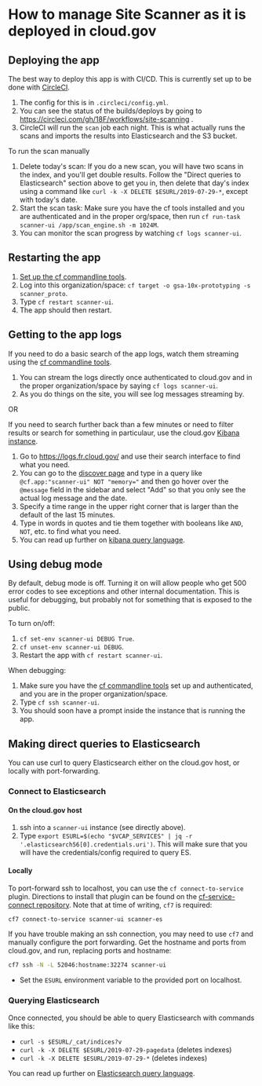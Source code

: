 # How to manage Site Scanner as it is deployed in cloud.gov

## Deploying the app

The best way to deploy this app is with CI/CD.  This is currently set up to be done with [CircleCI](https://circleci.com/gh/18F/workflows/site-scanning).

1. The config for this is in `.circleci/config.yml`.
2. You can see the status of the builds/deploys by going to https://circleci.com/gh/18F/workflows/site-scanning .
3. CircleCI will run the `scan` job each night. This is what actually runs the scans and imports the results into Elasticsearch and the S3 bucket.

To run the scan manually
1. Delete today's scan:  If you do a new scan, you will have two scans in the index, and you'll
  get double results.  Follow the "Direct queries to Elasticsearch" section above to get
  you in, then delete that day's index using a command like `curl -k -X DELETE $ESURL/2019-07-29-*`,
  except with today's date.
2. Start the scan task:  Make sure you have the cf tools installed and you are authenticated
  and in the proper org/space, then run `cf run-task scanner-ui /app/scan_engine.sh -m 1024M`.
3. You can monitor the scan progress by watching `cf logs scanner-ui`.

## Restarting the app

1. [Set up the cf commandline tools](https://cloud.gov/docs/getting-started/setup/#set-up-the-command-line).
2. Log into this organization/space: `cf target -o gsa-10x-prototyping -s scanner_proto`.
3. Type `cf restart scanner-ui`.
4. The app should then restart.

## Getting to the app logs

If you need to do a basic search of the app logs, watch them streaming using the
[cf commandline tools](https://cloud.gov/docs/getting-started/setup/#set-up-the-command-line).

1. You can stream the logs directly once authenticated to cloud.gov and in the proper organization/space by saying `cf logs scanner-ui`.
2. As you do things on the site, you will see log messages streaming by.

OR

If you need to search further back than a few minutes or need to filter results or search for something in particulaur, use the cloud.gov [Kibana instance](https://logs.fr.cloud.gov/).

1. Go to https://logs.fr.cloud.gov/ and use their search interface to find what you need.
2. You can go to the [discover page](https://logs.fr.cloud.gov/app/kibana#/discover) and type in a query like `@cf.app:"scanner-ui" NOT "memory="` and then go hover over the `@message` field in the sidebar and select "Add" so that you only see the actual log message and the date.
3. Specify a time range in the upper right corner that is larger than the default of the last 15 minutes.
4. Type in words in quotes and tie them together with booleans like `AND`, `NOT`, etc. to find what you need.
5. You can read up further on [kibana query language](https://www.elastic.co/guide/en/elasticsearch/reference/6.8/query-dsl-query-string-query.html#query-string-syntax).

## Using debug mode

By default, debug mode is off.  Turning it on will allow people who get 500 error codes to see exceptions and other internal documentation. This is useful for debugging, but probably not for something that is exposed to the
public.

To turn on/off:
1. `cf set-env scanner-ui DEBUG True`.
2. `cf unset-env scanner-ui DEBUG`.
3. Restart the app with `cf restart scanner-ui`.

When debugging:
1. Make sure you have the [cf commandline tools](https://cloud.gov/docs/getting-started/setup/#set-up-the-command-line)
set up and authenticated, and you are in the proper organization/space.
2. Type `cf ssh scanner-ui`.
3. You should soon have a prompt inside the instance that is running the app.

## Making direct queries to Elasticsearch

You can use curl to query Elasticsearch either on the cloud.gov host, or locally with port-forwarding.

### Connect to Elasticsearch

#### On the cloud.gov host

1. ssh into a `scanner-ui` instance (see directly above).
2. Type `export ESURL=$(echo "$VCAP_SERVICES" | jq -r '.elasticsearch56[0].credentials.uri')`. This will make sure that you will have the credentials/config required to query ES.

#### Locally

To port-forward ssh to localhost, you can use the `cf connect-to-service` plugin. Directions to install that plugin can be found on the [cf-service-connect repository](https://github.com/cloud-gov/cf-service-connect#local-installation). Note that at time of writing, `cf7` is required:

```bash
cf7 connect-to-service scanner-ui scanner-es
```

If you have trouble making an ssh connection, you may need to use `cf7` and manually configure the port forwarding. Get the hostname and ports from cloud.gov, and run, replacing ports and hostname:

```bash
cf7 ssh -N -L 52046:hostname:32274 scanner-ui
```

- Set the `ESURL` environment variable to the provided port on localhost.

### Querying Elasticsearch

Once connected, you should be able to query Elasticsearch with commands like this:

* `curl -s $ESURL/_cat/indices?v`
* `curl -k -X DELETE $ESURL/2019-07-29-pagedata` (deletes indexes)
* `curl -k -X DELETE $ESURL/2019-07-29-*` (deletes indexes)

You can read up further on [Elasticsearch query language](https://www.elastic.co/guide/en/elasticsearch/reference/5.5/_introducing_the_query_language.html).
